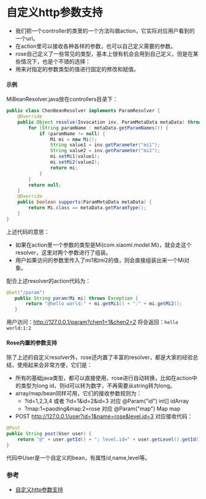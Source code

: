 # 自定义http参数支持

* 我们把一个controller的类里的一个方法叫做action，它实际对应用户看到的一个url。
* 在action里可以接收各种各样的参数，也可以自己定义需要的参数。
* rose自己定义了一些常见的类型，基本上很有机会会用到自己定义，但是在某些情况下，也是个不错的选择：
* 用来对指定的参数类型的值进行固定的修改和赋值。

#### 示例

MiBeanResolver.java放在controllers目录下：

```java
public class ChenBeanResolver implements ParamResolver {
    @Override
    public Object resolve(Invocation inv, ParamMetaData metaData) throws Exception {
        for (String paramName : metaData.getParamNames()) {
            if (paramName != null) {
                Mi mi = new Mi();
                String value1 = inv.getParameter("mi1");
                String value2 = inv.getParameter("mi2");
                mi.setMi1(value1);
                mi.setMi2(value2);
                return mi;
            }
        }
        return null;
    }  
    @Override
    public boolean supports(ParamMetaData metaData) {
        return Mi.class == metaData.getParamType();
    }
}
```

上述代码的意思：

* 如果在action里一个参数的类型是Mi(com.xiaomi.model.Mi)，就会走这个resolver，这里对两个参数进行了组装。
* 用户如果访问的参数里传入了mi1和mi2的值，则会直接组装出来一个Mi对象。

配合上述resolver的action代码为：
```java
@Get("/param")  
   public String param(Mi mi) throws Exception {  
       return "@hello world:" + mi.getMi1() + ":" + mi.getMi2();  
   }  
```
用户访问：http://127.0.0.1/param?chen1=1&chen2=2 将会返回：`hello world:1:2`

#### Rose内置的参数支持
除了上述的自定义resolver外，rose还内置了丰富的resolver，都是大家的经验总结，使用起来会非常方便，它们是：
* 所有的基础java类型，都可以直接使用，rose进行自动转换，比如在action中的类型为long id，则id可以转为数字，不再需要从string转为long。
* array/map/bean同样可用，它们的接收参数规则为：
	* ?id=1,2,3,4 或者 ?id=1&id=2&id=3 对应 @Param("id") int[] idArray
	* ?map:1=paoding&map:2=rose 对应 @Param("map") Map map
* POST http://127.0.0.1/user?id=1&name=rose&level.id=3 对应接收代码：

```java
@Post  
public String post(User user) {  
    return "@" + user.getId() + "; level.id=" + user.getLevel().getId();  
}  
```
代码中User是一个自定义的bean，有属性id,name,level等。

### 参考
* [自定义http参数支持](http://www.54chen.com/java-ee/rose-3-4.html)